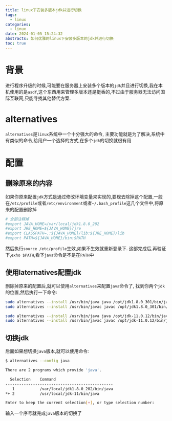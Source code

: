 ```yaml
---
title: linux下安装多版本jdk并进行切换
tags:
  - linux
categories:
  - linux
date: 2024-01-05 15:24:32
abstracts: 如何优雅的linux下安装多版本的jdk并进行切换
toc: true
---
```



# 背景

进行程序升级的时候,可能要在服务器上安装多个版本的`jdk`并且进行切换,我在本机使用的是`asdf`,这个东西用来管理多版本还是挺香的,不过由于服务器无法访问国际互联网,只能寻找其他替代方案.



# alternatives 

`alternatives`是`linux`系统中一个十分强大的命令,
主要功能就是为了解决,系统中有类似的命令,给用户一个选择的方式,在多个`jdk`的切换就很有用


<!--more-->

# 配置

## 删除原来的内容

如果你原来配置`jdk`方式是通过修改环境变量来实现的,要现去除掉这个配置,一般在`/etc/profile`或者`/etc/environment`或者`~/.bash_profile`这几个文件中,将原来的配置删除掉

```bash
# 全部注释掉
#export JAVA_HOME=/var/local/jdk1.8.0_202
#export JRE_HOME=${JAVA_HOME}/jre
#export CLASSPATH=.:${JAVA_HOME}/lib:${JRE_HOME}/lib
#export PATH=${JAVA_HOME}/bin:$PATH
```
然后执行`source /etc/profile`生效,如果不生效就重新登录下.
这部完成后,再验证下,`exho $PATH`,看下`java`命令是不是在`PATH`中

## 使用laternatives配置jdk

删除掉原来的配置后,就可以使用`alternatives`来配置`java`命令了,
找到你两个`jdk`的位置,然后执行一下命令:

```bash
sudo alternatives --install /usr/bin/java java /opt/jdk1.8.0_301/bin/java 1
sudo alternatives --install /usr/bin/javac javac /opt/jdk1.8.0_301/bin/javac 1

sudo alternatives --install /usr/bin/java java /opt/jdk-11.0.12/bin/java 2
sudo alternatives --install /usr/bin/javac javac /opt/jdk-11.0.12/bin/javac 2
```


## 切换jdk

后面如果想切换`java`版本,就可以使用命令:

```bash
$ alternatives --config java

There are 2 programs which provide 'java'.

  Selection    Command
-----------------------------------------------
   1           /var/local/jdk1.8.0_202/bin/java
*+ 2           /usr/local/jdk-11/bin/java

Enter to keep the current selection[+], or type selection number:
```
输入一个序号就完成`java`版本的切换了


